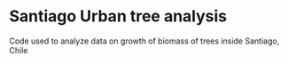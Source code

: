Santiago Urban tree analysis
======================

Code used to analyze data on growth of biomass of trees inside Santiago, Chile
